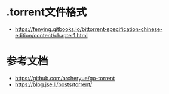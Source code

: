 # .torrent文件格式
- https://fenying.gitbooks.io/bittorrent-specification-chinese-edition/content/chapter1.html

# 参考文档

- https://github.com/archeryue/go-torrent
- https://blog.jse.li/posts/torrent/